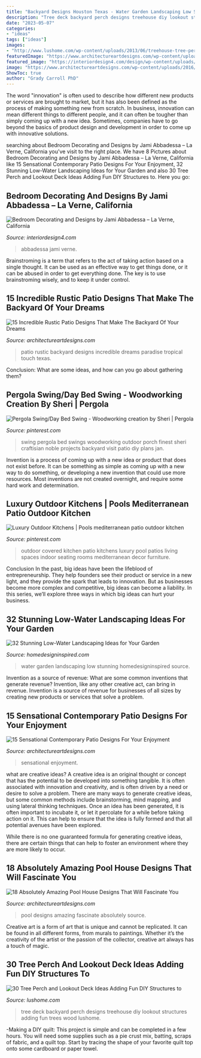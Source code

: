 ```yaml
---
title: "Backyard Designs Houston Texas - Water Garden Landscaping Low Stunning Homedesigninspired Source"
description: "Tree deck backyard perch designs treehouse diy lookout structures adding fun trees wood lushome"
date: "2023-05-07"
categories:
- "ideas"
tags: ["ideas"]
images:
- "http://www.lushome.com/wp-content/uploads/2013/06/treehouse-tree-perch-wooden-deck-ideas-backyard-designs-7.jpg"
featuredImage: "https://www.architectureartdesigns.com/wp-content/uploads/2018/04/15-Incredible-Rustic-Patio-Designs-That-Make-The-Backyard-Of-Your-Dreams-11.jpg"
featured_image: "https://interiordesign4.com/design/wp-content/uploads/2016/07/bedroom-decorating-ideas-and-designs-Remodels-Photos-Jami-Abbadessa-La-Verne-California-United-States-traditional-bedroom-001.jpg"
image: "https://www.architectureartdesigns.com/wp-content/uploads/2016/07/3-24.jpg"
ShowToc: true
author: "Grady Carroll PhD"
---
```



The word "innovation" is often used to describe how different new products or services are brought to market, but it has also been defined as the process of making something new from scratch. In business, innovation can mean different things to different people, and it can often be tougher than simply coming up with a new idea. Sometimes, companies have to go beyond the basics of product design and development in order to come up with innovative solutions.

	

		
searching about Bedroom Decorating and Designs by Jami Abbadessa – La Verne, California you've visit to the right place. We have 8 Pictures about Bedroom Decorating and Designs by Jami Abbadessa – La Verne, California like 15 Sensational Contemporary Patio Designs For Your Enjoyment, 32 Stunning Low-Water Landscaping Ideas for Your Garden and also 30 Tree Perch and Lookout Deck Ideas Adding Fun DIY Structures to. Here you go:
		
    
## Bedroom Decorating And Designs By Jami Abbadessa – La Verne, California

<img loading=lazy src="https://interiordesign4.com/design/wp-content/uploads/2016/07/bedroom-decorating-ideas-and-designs-Remodels-Photos-Jami-Abbadessa-La-Verne-California-United-States-traditional-bedroom-001.jpg" onerror="this.onerror=null;this.src='https://tse1.mm.bing.net/th?id=OIP.0livJXEInDrP2t0mdNscagHaE8&amp;pid=15.1';" alt="Bedroom Decorating and Designs by Jami Abbadessa – La Verne, California">

_Source: interiordesign4.com_

>abbadessa jami verne. 

	

Brainstroming is a term that refers to the act of taking action based on a single thought. It can be used as an effective way to get things done, or it can be abused in order to get everything done. The key is to use brainstroming wisely, and to keep it under control.

    
## 15 Incredible Rustic Patio Designs That Make The Backyard Of Your Dreams

<img loading=lazy src="https://www.architectureartdesigns.com/wp-content/uploads/2018/04/15-Incredible-Rustic-Patio-Designs-That-Make-The-Backyard-Of-Your-Dreams-11.jpg" onerror="this.onerror=null;this.src='https://tse4.mm.bing.net/th?id=OIP.8ybNbZRc6UXEgbsAehcbaAHaLH&amp;pid=15.1';" alt="15 Incredible Rustic Patio Designs That Make The Backyard Of Your Dreams">

_Source: architectureartdesigns.com_

>patio rustic backyard designs incredible dreams paradise tropical touch texas. 

	

Conclusion: What are some ideas, and how can you go about gathering them?
 

    
## Pergola Swing/Day Bed Swing - Woodworking Creation By Sheri | Pergola

<img loading=lazy src="https://i.pinimg.com/736x/0b/52/37/0b5237da2f725f8ca856f2e35f76a4fa--pergola-swing-bed-swings.jpg" onerror="this.onerror=null;this.src='https://tse4.mm.bing.net/th?id=OIP.Lbg2ukbJ5qa7BR93xrR_nAHaJ4&amp;pid=15.1';" alt="Pergola Swing/Day Bed Swing - Woodworking creation by Sheri | Pergola">

_Source: pinterest.com_

>swing pergola bed swings woodworking outdoor porch finest sheri craftisian noble projects backyard visit patio diy plans jan. 

	

Invention is a process of coming up with a new idea or product that does not exist before. It can be something as simple as coming up with a new way to do something, or developing a new invention that could use more resources. Most inventions are not created overnight, and require some hard work and determination.

    
## Luxury Outdoor Kitchens | Pools Mediterranean Patio Outdoor Kitchen

<img loading=lazy src="https://i.pinimg.com/736x/55/a5/5e/55a55edbd512a7c17d81ff7035fd5458.jpg" onerror="this.onerror=null;this.src='https://tse2.mm.bing.net/th?id=OIP.vmjibfhvraXGqbWQbxXz-AHaFj&amp;pid=15.1';" alt="Luxury Outdoor Kitchens | Pools mediterranean patio outdoor kitchen">

_Source: pinterest.com_

>outdoor covered kitchen patio kitchens luxury pool patios living spaces indoor seating rooms mediterranean decor furniture. 

	

Conclusion
In the past, big ideas have been the lifeblood of entrepreneurship. They help founders see their product or service in a new light, and they provide the spark that leads to innovation. But as businesses become more complex and competitive, big ideas can become a liability. In this series, we’ll explore three ways in which big ideas can hurt your business.

    
## 32 Stunning Low-Water Landscaping Ideas For Your Garden

<img loading=lazy src="http://www.homedesigninspired.com/wp-content/uploads/2016/05/HDI_Water_Free_Garden_007.jpg" onerror="this.onerror=null;this.src='https://tse3.mm.bing.net/th?id=OIP.zeLtjM0j_05SpEBdvE5TsgHaJ4&amp;pid=15.1';" alt="32 Stunning Low-Water Landscaping Ideas for Your Garden">

_Source: homedesigninspired.com_

>water garden landscaping low stunning homedesigninspired source. 

	

Invention as a source of revenue: What are some common inventions that generate revenue?
Invention, like any other creative act, can bring in revenue. Invention is a source of revenue for businesses of all sizes by creating new products or services that solve a problem.

    
## 15 Sensational Contemporary Patio Designs For Your Enjoyment

<img loading=lazy src="https://www.architectureartdesigns.com/wp-content/uploads/2015/03/15-Sensational-Contemporary-Patio-Designs-For-Your-Enjoyment-9.jpg" onerror="this.onerror=null;this.src='https://tse4.mm.bing.net/th?id=OIP.lgOd0r_Lz6bRAzlSuVA5SwHaE8&amp;pid=15.1';" alt="15 Sensational Contemporary Patio Designs For Your Enjoyment">

_Source: architectureartdesigns.com_

>sensational enjoyment. 

	

what are creative ideas?
A creative idea is an original thought or concept that has the potential to be developed into something tangible. It is often associated with innovation and creativity, and is often driven by a need or desire to solve a problem.
There are many ways to generate creative ideas, but some common methods include brainstorming, mind mapping, and using lateral thinking techniques. Once an idea has been generated, it is often important to incubate it, or let it percolate for a while before taking action on it. This can help to ensure that the idea is fully formed and that all potential avenues have been explored.

While there is no one guaranteed formula for generating creative ideas, there are certain things that can help to foster an environment where they are more likely to occur.

    
## 18 Absolutely Amazing Pool House Designs That Will Fascinate You

<img loading=lazy src="https://www.architectureartdesigns.com/wp-content/uploads/2016/07/3-24.jpg" onerror="this.onerror=null;this.src='https://tse3.mm.bing.net/th?id=OIP.EFfU3bC1EeQrMGLD9PL4zwHaJA&amp;pid=15.1';" alt="18 Absolutely Amazing Pool House Designs That Will Fascinate You">

_Source: architectureartdesigns.com_

>pool designs amazing fascinate absolutely source. 

	

Creative art is a form of art that is unique and cannot be replicated. It can be found in all different forms, from murals to paintings. Whether it’s the creativity of the artist or the passion of the collector, creative art always has a touch of magic.

    
## 30 Tree Perch And Lookout Deck Ideas Adding Fun DIY Structures To

<img loading=lazy src="http://www.lushome.com/wp-content/uploads/2013/06/treehouse-tree-perch-wooden-deck-ideas-backyard-designs-7.jpg" onerror="this.onerror=null;this.src='https://tse4.mm.bing.net/th?id=OIP.TZ2WtTQQMFDlUyo-R6yFbgHaI4&amp;pid=15.1';" alt="30 Tree Perch and Lookout Deck Ideas Adding Fun DIY Structures to">

_Source: lushome.com_

>tree deck backyard perch designs treehouse diy lookout structures adding fun trees wood lushome. 

	

-Making a DIY quilt: This project is simple and can be completed in a few hours. You will need some supplies such as a pie crust mix, batting, scraps of fabric, and a quilt top. Start by tracing the shape of your favorite quilt top onto some cardboard or paper towel.

